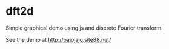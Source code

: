 # dft2d
Simple graphical demo using js and discrete Fourier transform.

See the demo at http://bajojajo.site88.net/

